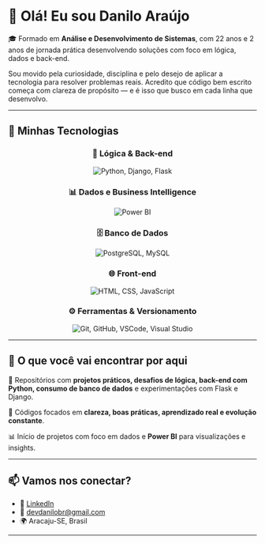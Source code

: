 # 👋 Olá! Eu sou Danilo Araújo

🎓 Formado em **Análise e Desenvolvimento de Sistemas**, com 22 anos e 2 anos de jornada prática desenvolvendo soluções com foco em lógica, dados e back-end.

Sou movido pela curiosidade, disciplina e pelo desejo de aplicar a tecnologia para resolver problemas reais. Acredito que código bem escrito começa com clareza de propósito — e é isso que busco em cada linha que desenvolvo.

---

## 🚀 Minhas Tecnologias

<div align="center">

### 🧠 Lógica & Back-end
<img src="https://skillicons.dev/icons?i=python,django,flask" alt="Python, Django, Flask" />

### 📊 Dados e Business Intelligence
<img src="https://skillicons.dev/icons?i=powerbi" alt="Power BI" />

### 🗄️ Banco de Dados
<img src="https://skillicons.dev/icons?i=postgres,mysql" alt="PostgreSQL, MySQL" />

### 🌐 Front-end
<img src="https://skillicons.dev/icons?i=html,css,js" alt="HTML, CSS, JavaScript" />

### ⚙️ Ferramentas & Versionamento
<img src="https://skillicons.dev/icons?i=git,github,vscode,visualstudio" alt="Git, GitHub, VSCode, Visual Studio" />

</div>

---

## 📌 O que você vai encontrar por aqui

🧪 Repositórios com **projetos práticos, desafios de lógica, back-end com Python, consumo de banco de dados** e experimentações com Flask e Django.

🧠 Códigos focados em **clareza, boas práticas, aprendizado real e evolução constante**.

📊 Início de projetos com foco em dados e **Power BI** para visualizações e insights.

---


## 📫 Vamos nos conectar?

- 💼 [LinkedIn](https://www.linkedin.com/in/seu-link)  
- 📧 devdanilobr@gmail.com  
- 🌍 Aracaju-SE, Brasil

---



